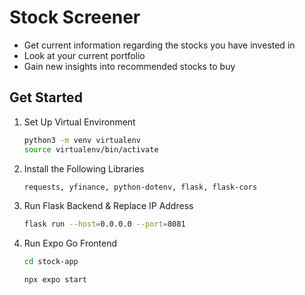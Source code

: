 # Stock Screener
- Get current information regarding the stocks you have invested in
- Look at your current portfolio
- Gain new insights into recommended stocks to buy


## Get Started

1. Set Up Virtual Environment

   ```bash
   python3 -m venv virtualenv
   source virtualenv/bin/activate
   ```
   
2. Install the Following Libraries

   ```bash
   requests, yfinance, python-dotenv, flask, flask-cors
   ```

3. Run Flask Backend & Replace IP Address

   ```bash
   flask run --host=0.0.0.0 --port=8081
   ```

4. Run Expo Go Frontend

   ```bash
   cd stock-app
   ```

   ```bash
   npx expo start
   ```
